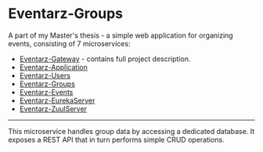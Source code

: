 # Eventarz-Groups

A part of my Master's thesis - a simple web application for organizing events, consisting of 7 microservices:

- [Eventarz-Gateway](https://github.com/Atloas/Eventarz-Gateway) - contains full project description.
- [Eventarz-Application](https://github.com/Atloas/Eventarz-Application)
- [Eventarz-Users](https://github.com/Atloas/Eventarz-Users)
- [Eventarz-Groups](https://github.com/Atloas/Eventarz-Groups)
- [Eventarz-Events](https://github.com/Atloas/Eventarz-Events)
- [Eventarz-EurekaServer](https://github.com/Atloas/Eventarz-EurekaServer)
- [Eventarz-ZuulServer](https://github.com/Atloas/Eventarz-ZuulServer)

---

This microservice handles group data by accessing a dedicated database.
It exposes a REST API that in turn performs simple CRUD operations.
